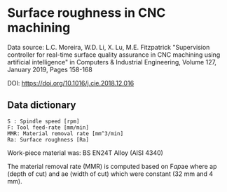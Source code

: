 # Surface roughness in CNC machining

Data source: 
L.C. Moreira, W.D. Li, X. Lu, M.E. Fitzpatrick "Supervision controller for real-time surface quality assurance in CNC machining using artificial intelligence" in Computers & Industrial Engineering, Volume 127, January 2019, Pages 158-168

DOI: https://doi.org/10.1016/j.cie.2018.12.016

## Data dictionary
```
S : Spindle speed [rpm]
F: Tool feed-rate [mm/min]
MMR: Material removal rate [mm^3/min]
Ra: Surface roughness [Ra]
```

Work-piece material was: BS EN24T Alloy (AISI 4340)

The material removal rate (MMR) is computed based on F*ap*ae where ap (depth of cut) and ae (width of cut) which were constant (32 mm and 4 mm).